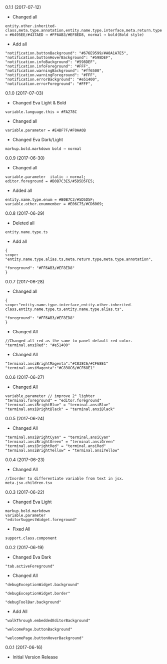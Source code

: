 0.1.1 (2017-07-12)

* Changed all

```
entity.other.inherited-class,meta.type.annotation,entity.name.type.interface,meta.return.type = #6495EE/#437AED → #FF6AB3/#EF8ED8, normal → bold(Bold style)
```

* Add all

```
"notification.buttonBackground": "#676E9599/#A0A1A7E5",
"notification.buttonHoverBackground": "#598DEF",
"notification.infoBackground": "#598DEF",
"notification.infoForeground": "#FFF",
"notification.warningBackground": "#ff6500",
"notification.warningForeground": "#FFF",
"notification.errorBackground": "#e51400",
"notification.errorForeground": "#FFF",
```

0.1.0 (2017-07-03)

* Changed Eva Light & Bold

```
variable.language.this = #FA278C
```
* Changed all

```
variable.parameter = #E4BF7F/#F0AA0B
```

* Changed Eva Dark/Light

```
markup.bold.markdown bold → normal
```

0.0.9 (2017-06-30)

* Changed all

```
variable.parameter  italic → normal;
editor.foreground = #B0B7C3E5/#5D5D5FE5;
```

* Added all

```
entity.name.type.enum = #B0B7C3/#5D5D5F;
variable.other.enummember = #E06C75/#CD6069;
```

0.0.8 (2017-06-29)

* Deleted all

```
entity.name.type.ts
```

* Add all

```
{
scope: "entity.name.type.alias.ts,meta.return.type,meta.type.annotation",

"foreground": "#FF6AB3/#EF8ED8"
}
```

0.0.7 (2017-06-28)

* Changed all

```
{
scope:"entity.name.type.interface,entity.other.inherited-class,entity.name.type.ts,entity.name.type.alias.ts",

"foreground": "#FF6AB3/#EF8ED8"
}
```

* Changed All

```
//Changed all red as the same to panel default red color.
"terminal.ansiRed": "#e51400"
```

* Changed All

```
"terminal.ansiBrightMagenta":"#C838C6/#CF68E1"
"terminal.ansiMagenta":"#C838C6/#CF68E1"
```

0.0.6 (2017-06-27)

* Changed All

```
variable.parameter // improve 2° lighter
"terminal.foreground" = "editor.foreground"
"terminal.ansiBrightBlue" = "terminal.ansiBlue"
"terminal.ansiBrightBlack" = "terminal.ansiBlack"
```

0.0.5 (2017-06-24)

* Changed All

```
"terminal.ansiBrightCyan" = "terminal.ansiCyan"
"terminal.ansiBrightGreen" = "terminal.ansiGreen"
"terminal.ansiBrightRed" = "terminal.ansiRed"
"terminal.ansiBrightYellow" = "terminal.ansiYellow"
```

0.0.4 (2017-06-23)

* Changed All

```
//Inorder to differentiate variable from text in jsx.
meta.jsx.children.tsx
```

0.0.3 (2017-06-22)

* Changed Eva Light

```
markup.bold.markdown
variable.parameter
"editorSuggestWidget.foreground"
```

* Fixed All
```
support.class.component
```

0.0.2 (2017-06-19)

* Changed Eva Dark

```
"tab.activeForeground"
```

* Changed All

```
"debugExceptionWidget.background"

"debugExceptionWidget.border"

"debugToolBar.background"
```

* Add All

```
"walkThrough.embeddedEditorBackground"

"welcomePage.buttonBackground"

"welcomePage.buttonHoverBackground"
```

0.0.1 (2017-06-16)

* Initial Version Release
